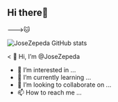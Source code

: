## Hi there👋
--->🐱

![JoseZepeda GitHub stats](https://github-readme-stats.vercel.app/api?username=JoseZepeda) 


<!---
JoseZepeda/JoseZepeda is a ✨ special ✨ repository because its `README.md` (this file) appears on your GitHub profile.
You can click the Preview link to take a look at your changes.
--->


< 👋 Hi, I’m @JoseZepeda
- 👀 I’m interested in ...
- 🌱 I’m currently learning ...
- 💞️ I’m looking to collaborate on ...
- 📫 How to reach me ...



